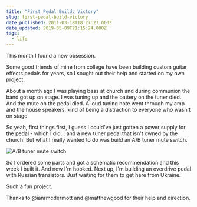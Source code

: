 ```yaml
---
title: "First Pedal Build: Victory"
slug: first-pedal-build-victory
date_published: 2011-03-18T18:27:27.000Z
date_updated: 2019-05-09T21:15:24.000Z
tags:
  - life
---
```


This month I found a new obsession.

Some good friends of mine from college have been building custom guitar effects pedals for years, so I sought out their help and started on my own project.

About a month ago I was playing bass at church and during communion the band got up on stage. I was tuning up and the battery on the tuner died. And the mute on the pedal died. A loud tuning note went through my amp and the house speakers, kind of being a distraction to everyone who wasn't on stage.

So yeah, first things first, I guess I could've just gotten a power supply for the pedal - which I did... and a new tuner pedal that isn't owned by the church. But what I really wanted to do was build an A/B tuner mute switch.

![A/B tuner mute switch](http://res.cloudinary.com/joelgoodman/image/upload/v1401313556/pedal21_fja3z6.jpg)

So I ordered some parts and got a schematic recommendation and this week I built it. And now I'm hooked. Next up, I'm building an overdrive pedal with Russian transistors. Just waiting for them to get here from Ukraine.

Such a fun project.

Thanks to @ianrmcdermott and @matthewgood for their help and direction.
